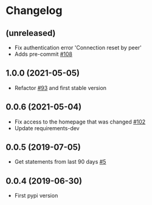 Changelog
=========


(unreleased)
------------
- Fix authentication error 'Connection reset by peer'
- Adds pre-commit [#108](https://github.com/lucasrcezimbra/pyitau/issues/108)


1.0.0 (2021-05-05)
------------
- Refactor [#93](https://github.com/lucasrcezimbra/pyitau/issues/93) and first stable version


0.0.6 (2021-05-04)
------------
- Fix access to the homepage that was changed [#102](https://github.com/lucasrcezimbra/pyitau/issues/102)
- Update requirements-dev


0.0.5 (2019-07-05)
------------
- Get statements from last 90 days [#5](https://github.com/lucasrcezimbra/pyitau/issues/5)


0.0.4 (2019-06-30)
------------
- First pypi version
